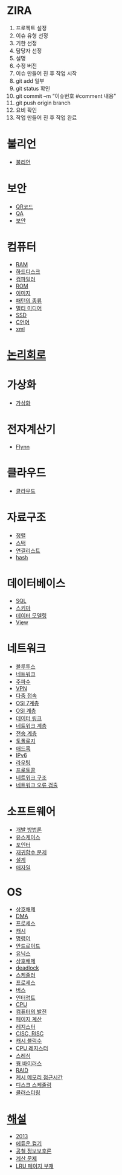 
# ZIRA
1.	프로젝트 설정
2.	이슈 유형 선정
3.	기한 선정
4.	담당자 선정
5.	설명
6.	수정 버전
7.	이슈 만들어 진 후 작업 시작
8.	git add 일부
9.	git status 확인
10.	git commit –m “이슈번호 #comment 내용”
11.	git push origin branch
12.	요비 확인
13.	작업 만들어 진 후 작업 완료




# 불리언
* [불리언](https://github.com/ha-jae-geun/jaegeunha/tree/master/Boolean)

# 보안
* [QR코드](https://github.com/ha-jae-geun/jaegeunha/blob/master/Security/QR/README.md)
* [QA](https://github.com/ha-jae-geun/jaegeunha/blob/master/QA/README.md)
* [보안](https://github.com/ha-jae-geun/jaegeunha/blob/master/Security/README.md)

# 컴퓨터
* [RAM](https://github.com/ha-jae-geun/jaegeunha/blob/master/ComputerArchitecture/RAM/README.md)
* [하드디스크](https://github.com/ha-jae-geun/jaegeunha/blob/master/ComputerArchitecture/Harddisk/README.md)
* [컴파일러](https://github.com/ha-jae-geun/jaegeunha/blob/master/compile/README.md)
* [ROM](https://github.com/ha-jae-geun/jaegeunha/blob/master/ComputerArchitecture/ROM/README.md)
* [이미지](https://github.com/ha-jae-geun/jaegeunha/blob/master/Web/image/README.md)
* [패턴의 종류](https://github.com/ha-jae-geun/jaegeunha/tree/master/Architecture)
* [멀티 미디어](https://github.com/ha-jae-geun/jaegeunha/tree/master/MultiMedia)
* [SSD](https://github.com/ha-jae-geun/jaegeunha/blob/master/ComputerArchitecture/SSD/README.md)
* [C언어](https://github.com/ha-jae-geun/jaegeunha/blob/master/PL/C/README.md)
* [xml](https://github.com/ha-jae-geun/jaegeunha/blob/master/PL/java/XML/README.md)


# [논리회로](https://github.com/ha-jae-geun/jaegeunha/tree/master/Logic_Gate)


# 가상화
* [가상화](https://github.com/ha-jae-geun/jaegeunha/blob/master/virtual/README.md)

# 전자계산기
* [Flynn](https://github.com/ha-jae-geun/jaegeunha/blob/master/Calculator/README.md)

# 클라우드
* [클라우드](https://github.com/ha-jae-geun/jaegeunha/blob/master/Cloud/README.md)

# 자료구조
* [정렬](https://github.com/ha-jae-geun/jaegeunha/tree/master/Algorithm/SORTING/Sorting_Algorhitm)
* [스택](https://github.com/ha-jae-geun/jaegeunha/blob/master/Algorithm/Stack/README.md)
* [연결리스트](https://github.com/ha-jae-geun/jaegeunha/blob/master/Algorithm/LinkedList/README.md)
* [hash](https://github.com/ha-jae-geun/jaegeunha/blob/master/Security/HASH/README.md)

# 데이터베이스
* [SQL](https://github.com/ha-jae-geun/jaegeunha/blob/master/Database/SQL/README.md)
* [스키마](https://simsimjae.tistory.com/76)
* [데이터 모델링](https://github.com/ha-jae-geun/jaegeunha/blob/master/Database/Modeling/README.md)
* [View](https://github.com/ha-jae-geun/jaegeunha/blob/master/Database/View/README.md)


# 네트워크
* [블루투스](https://github.com/ha-jae-geun/jaegeunha/blob/master/network/BlueTooth/README.md)
* [네트워크](https://github.com/ha-jae-geun/jaegeunha/blob/master/network/README.md)
* [주파수](https://github.com/ha-jae-geun/jaegeunha/tree/master/network/Frequency)
* [VPN](https://github.com/ha-jae-geun/jaegeunha/blob/master/network/VPN/README.md)
* [다중 접속](https://blog.naver.com/PostView.nhn?blogId=wisdom0719&logNo=221375500320&parentCategoryNo=&categoryNo=31&viewDate=&isShowPopularPosts=true&from=search)
* [OSI 7계층](https://jhnyang.tistory.com/194)
 * [OSI 계층](https://github.com/ha-jae-geun/jaegeunha/blob/master/network/OSI/README.md)
  * [데이터 링크](https://github.com/ha-jae-geun/jaegeunha/blob/master/network/OSI/Layer2/README.md)
  * [네트워크 계층](https://github.com/ha-jae-geun/jaegeunha/blob/master/network/OSI/Layer3/README.md)
   * [전송 계층](https://github.com/ha-jae-geun/jaegeunha/blob/master/network/OSI/Layer4/README.md)
* [토폴로지](https://github.com/ha-jae-geun/jaegeunha/tree/master/network/topology)
* [애드혹](https://github.com/ha-jae-geun/jaegeunha/tree/master/network/Ad-hoc)
* [IPv6](https://github.com/ha-jae-geun/jaegeunha/blob/master/network/OSI/Layer3/IPv6/README.md)
* [라우팅](https://github.com/ha-jae-geun/jaegeunha/blob/master/network/OSI/Layer3/Router/README.md)
* [프로토콜](https://github.com/ha-jae-geun/jaegeunha/blob/master/network/Protocol/README.md)
* [네트워크 구조](https://github.com/ha-jae-geun/jaegeunha/blob/master/network/Network_Structure/README.md)
* [네트워크 오류 검출](https://github.com/ha-jae-geun/jaegeunha/tree/master/network/Error_Detecting)


# 소프트웨어
* [개발 방법론](https://github.com/ha-jae-geun/jaegeunha/blob/master/Software/README.md)
* [유스케이스](https://github.com/ha-jae-geun/jaegeunha/tree/master/Architecture/UML/UseCase)
* [포인터](https://github.com/ha-jae-geun/jaegeunha/blob/master/PL/C/Pointer/README.md)
* [재귀함수 문제](https://github.com/ha-jae-geun/jaegeunha/tree/master/PL/C/Recursive)
* [설계](https://github.com/ha-jae-geun/jaegeunha/blob/master/Architecture/README.md)
* [애자일](https://github.com/ha-jae-geun/jaegeunha/blob/master/Software/Agile/README.md)


# OS
* [상호배제](https://github.com/ha-jae-geun/jaegeunha/blob/master/OS/Mutual%20Exclusion/README.md)
* [DMA](https://github.com/ha-jae-geun/jaegeunha/blob/master/ComputerArchitecture/CPU/DMA/README.md)
* [프로세스](https://github.com/ha-jae-geun/jaegeunha/blob/master/OS/Process/README.md)
* [캐시](https://github.com/ha-jae-geun/jaegeunha/blob/master/ComputerArchitecture/Cache/README.md)
* [명령어](https://github.com/ha-jae-geun/jaegeunha/blob/master/OS/instruction/README.md)
* [안드로이드](https://github.com/ha-jae-geun/jaegeunha/blob/master/OS/Android/README.md)
* [유닉스](https://github.com/ha-jae-geun/jaegeunha/blob/master/OS/UNIX/README.md)
* [상호배제](https://github.com/ha-jae-geun/jaegeunha/tree/master/OS/Mutual%20Exclusion)
* [deadlock](https://github.com/ha-jae-geun/jaegeunha/blob/master/OS/DeadLock/README.md)
* [스케줄러](https://github.com/ha-jae-geun/jaegeunha/tree/master/OS/Scheduler)
* [프로세스](https://github.com/ha-jae-geun/jaegeunha/tree/master/OS/Process)
* [버스](https://github.com/ha-jae-geun/jaegeunha/blob/master/OS/SYSTEMBUS/README.md)
* [인터럽트](https://github.com/ha-jae-geun/jaegeunha/blob/master/OS/Interruprt/README.md)
* [CPU](https://github.com/ha-jae-geun/jaegeunha/blob/master/ComputerArchitecture/CPU/README.md)
* [컴퓨터의 발전](https://github.com/ha-jae-geun/jaegeunha/blob/master/Computer/README.md)
* [페이지 계산](https://github.com/ha-jae-geun/jaegeunha/blob/master/OS/Memory/README.md)
* [레지스터](https://github.com/ha-jae-geun/jaegeunha/new/master/ComputerArchitecture/CPU)
* [CISC, RISC](https://github.com/ha-jae-geun/jaegeunha/blob/master/ComputerArchitecture/CiscRisc/README.md)
* [캐시 블럭수](https://king.eduwill.net/board/qustnView?qustnIdx=373)
* [CPU 레지스터](https://technote.kr/310)
* [스레싱](https://faithpac27.tistory.com/entry/%EC%93%B0%EB%A0%88%EC%8B%B1-Thrashing-%EC%9D%B4%EB%9E%80)
* [웜 바이러스](https://m.blog.naver.com/skinfosec2000/221327717027)
* [RAID](http://blog.naver.com/PostView.nhn?blogId=scrolldown&logNo=220981477416)
* [케시 메모리 접근시간](https://m.cafe.daum.net/pass365/IsnD/107?q=D_wWAvtzWgv.w0&)
* [디스크 스케줄링](https://limkydev.tistory.com/165)
* [클러스터링](https://github.com/ha-jae-geun/jaegeunha/blob/master/Web/LoadBalencing/README.md)


# [해설](https://0gichul.com/y2020/34142234)
* [2013](https://www.google.com/search?q=%ED%94%84%EB%A1%9C%EA%B7%B8%EB%9E%A8%EC%9D%84+%EC%8B%A4%ED%96%89%ED%95%98%EB%8A%94%EB%8D%B0+%EC%86%8C%EC%9A%94%EB%90%98%EB%8A%94+cpu+%EC%8B%9C%EA%B0%84&rlz=1C1OKWM_koKR924KR924&oq=%ED%94%84%EB%A1%9C%EA%B7%B8%EB%9E%A8%EC%9D%84+%EC%8B%A4%ED%96%89%ED%95%98%EB%8A%94%EB%8D%B0+%EC%86%8C%EC%9A%94%EB%90%98%EB%8A%94+cpu+%EC%8B%9C%EA%B0%84&aqs=chrome..69i64.5246j1j4&sourceid=chrome&ie=UTF-8)
* [에듀운 컴기](https://eduon.com/itembank/subjectlist/11)
* [공철 정보보호론](https://0gichul.com/y2019/13068330)
* [계산 문제](https://devsungyeon.github.io/9level_computerbasic/Level9-computerbasic-y2019/)
* [LRU 페이지 부재](https://m.blog.naver.com/PostView.nhn?blogId=xowns4817&logNo=221226671491&proxyReferer=https:%2F%2Fwww.google.com%2F)
